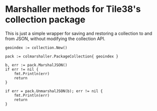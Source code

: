 # Marshaller methods for Tile38's collection package

This is just a simple wrapper for saving and restoring a collection to and from JSON, without modifying the collection API.

```
geoindex := collection.New()

pack := colmarshaller.PackageCollection{ geoindex }

b, err := pack.MarshalJSON()
if err != nil {
    fmt.Println(err)
    return
}

if err = pack.UnmarshalJSON(b); err != nil {
    fmt.Println(err)
    return
}
```
